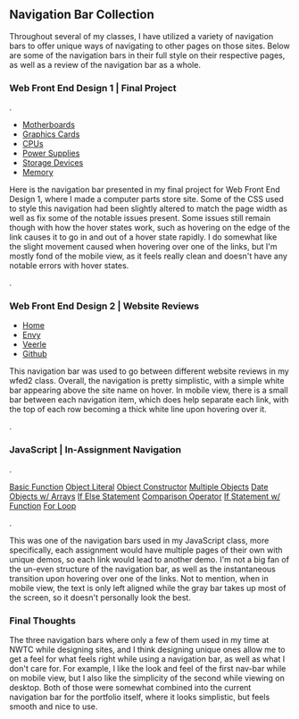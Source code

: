 ## Navigation Bar Collection
Throughout several of my classes, I have utilized a variety of navigation bars to offer unique ways of navigating to other pages on those sites. Below are some of the navigation bars in their full style on their respective pages, as well as a review of the navigation bar as a whole.

### Web Front End Design 1 | Final Project

<p class="separator">.</p>

<nav class="wfed1-navbar-nav">
    <ul class="wfed1-navbar-ul">
        <li class="wfed1-navbar-li">
            <a href="index.html">Motherboards</a>
        </li>
        <li class="wfed1-navbar-li">
            <a href="index.html">Graphics Cards</a>
        </li>
        <li class="wfed1-navbar-li">
            <a href="index.html">CPUs</a>
        </li>
        <li class="wfed1-navbar-li">
            <a href="index.html">Power Supplies</a>
        </li>
        <li class="wfed1-navbar-li">
            <a href="index.html">Storage Devices</a>
        </li>
        <li class="wfed1-navbar-li">
            <a href="index.html">Memory</a>
        </li>
    </ul>
</nav>

Here is the navigation bar presented in my final project for Web Front End Design 1, where I made a computer parts store site. Some of the CSS used to style this navigation had been slightly altered to match the page width as well as fix some of the notable issues present. Some issues still remain though with how the hover states work, such as hovering on the edge of the link causes it to go in and out of a hover state rapidly. I do somewhat like the slight movement caused when hovering over one of the links, but I'm mostly fond of the mobile view, as it feels really clean and doesn't have any notable errors with hover states.

<p class="separator">.</p>

### Web Front End Design 2 | Website Reviews
<nav class="wfed2-navbar-nav">
    <ul class="wfed2-navbar-ul">
        <li class="wfed2-navbar-li">
            <a href="index.html">Home</a>
        </li>
        <li class="wfed2-navbar-li">
            <a href="index.html">Envy</a>
        </li>
        <li class="wfed2-navbar-li">
            <a href="index.html">Veerle</a>
        </li>
        <li class="wfed2-navbar-li">
            <a href="index.html">Github</a>
        </li>
    </ul>
</nav>

This navigation bar was used to go between different website reviews in my wfed2 class. Overall, the navigation is pretty simplistic, with a simple white bar appearing above the site name on hover. In mobile view, there is a small bar between each navigation item, which does help separate each link, with the top of each row becoming a thick white line upon hovering over it.

<p class="separator">.</p>

### JavaScript | In-Assignment Navigation
<p class="separator">.</p>
<nav class="js-navbar-nav">
    <a class="js-navbar-a" href="index.html">Basic Function</a>
    <a class="js-navbar-a" href="index.html">Object Literal</a>
    <a class="js-navbar-a" href="index.html">Object Constructor</a>
    <a class="js-navbar-a" href="index.html">Multiple Objects</a>
    <a class="js-navbar-a" href="index.html">Date Objects w/ Arrays</a>
    <a class="js-navbar-a" href="index.html">If Else Statement</a>
    <a class="js-navbar-a" href="index.html">Comparison Operator</a>
    <a class="js-navbar-a" href="index.html">If Statement w/ Function</a>
    <a class="js-navbar-a" href="index.html">For Loop</a>
</nav>
<p class="separator">.</p>

This was one of the navigation bars used in my JavaScript class, more specifically, each assignment would have multiple pages of their own with unique demos, so each link would lead to another demo. I'm not a big fan of the un-even structure of the navigation bar, as well as the instantaneous transition upon hovering over one of the links. Not to mention, when in mobile view, the text is only left aligned while the gray bar takes up most of the screen, so it doesn't personally look the best.

### Final Thoughts
The three navigation bars where only a few of them used in my time at NWTC while designing sites, and I think designing unique ones allow me to get a feel for what feels right while using a navigation bar, as well as what I don't care for. For example, I like the look and feel of the first nav-bar while on mobile view, but I also like the simplicity of the second while viewing on desktop. Both of those were somewhat combined into the current navigation bar for the portfolio itself, where it looks simplistic, but feels smooth and nice to use.